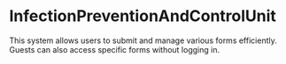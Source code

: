 # InfectionPreventionAndControlUnit
This system allows users to submit and manage various forms efficiently. Guests can also access specific forms without logging in.
